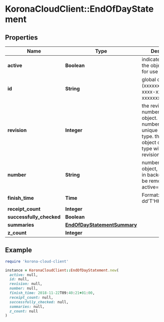 # KoronaCloudClient::EndOfDayStatement

## Properties

| Name | Type | Description | Notes |
| ---- | ---- | ----------- | ----- |
| **active** | **Boolean** | indicates whether the object is active for use or not | [optional][readonly] |
| **id** | **String** | global object uuid (xxxxxxxx-xxxx-xxxx-xxxx-xxxxxxxxxxxx) | [optional] |
| **revision** | **Integer** | the revision number of the object. revision numbers are unique per object-type. there is is no object of the same type with identical revision numbers. | [optional][readonly] |
| **number** | **String** | number of the object, like it is set in backoffice; will be removed when active&#x3D;false | [optional] |
| **finish_time** | **Time** | Format: yyyy-MM-dd&#39;T&#39;HH:mm:ssXXX | [optional] |
| **receipt_count** | **Integer** |  | [optional] |
| **successfully_checked** | **Boolean** |  | [optional] |
| **summaries** | [**EndOfDayStatementSummary**](EndOfDayStatementSummary.md) |  | [optional] |
| **z_count** | **Integer** |  | [optional] |

## Example

```ruby
require 'korona-cloud-client'

instance = KoronaCloudClient::EndOfDayStatement.new(
  active: null,
  id: null,
  revision: null,
  number: null,
  finish_time: 2018-11-22T09:40:21+01:00,
  receipt_count: null,
  successfully_checked: null,
  summaries: null,
  z_count: null
)
```

